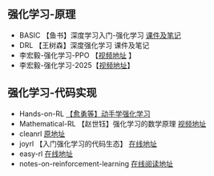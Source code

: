## 强化学习-原理

* BASIC            【鱼书】深度学习入门-强化学习 [课件及笔记](./BASIC)
* DRL              【王树森】深度强化学习 课件及笔记
* 李宏毅-强化学习-PPO 【[视频地址](https://www.bilibili.com/video/BV18r421j7S4?spm_id_from=333.788.videopod.episodes&vd_source=f397e73b314ac775b2d6145b41327fa0) 】
* 李宏毅-强化学习-2025【[视频地址](https://www.bilibili.com/video/BV15hw9euExZ/?spm_id_from=333.337.search-card.all.click&vd_source=f397e73b314ac775b2d6145b41327fa0)】

## 强化学习-代码实现

* Hands-on-RL       [【愈勇等】动手学强化学习 ](./Hands-on-RL)
* Mathematical-RL  【赵世钰】强化学习的数学原理   [视频地址](https://www.bilibili.com/video/BV1sd4y167NS/?spm_id_from=333.1387.favlist.content.click)
* cleanrl                           [原地址](https://github.com/vwxyzjn/cleanrl)
* joyrl            【入门强化学习的代码生态】   [在线地址](https://datawhalechina.github.io/joyrl-book/#/)
* easy-rl          [在线地址](https://datawhalechina.github.io/easy-rl/#/)
* notes-on-reinforcement-learning   [在线阅读地址](https://newfacade.github.io/notes-on-reinforcement-learning/01-intro.html#)
